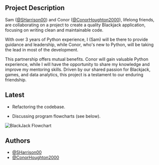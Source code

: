 ## Project Description

Sam ([@SHarrison00](https://github.com/SHarrison00)) and Conor ([@ConorHoughton2000](https://github.com/ConorHoughton2000)), lifelong friends, are collaborating on a project to create a quality Blackjack application, focusing on writing clean and maintainable code.

With over 3 years of Python experience, I (Sam) will be there to provide guidance and leadership, while Conor, who's new to Python, will be taking the lead in most of the development.

This partnership offers mutual benefits. Conor will gain valuable Python experience, while I will have the opportunity to share my knowledge and improve my mentoring skills. Driven by our shared passion for Blackjack, games, and data analytics, this project is a testament to our enduring friendship.

## Latest

- Refactoring the codebase.

- Discussing program flowcharts (see below).

![BlackJack Flowchart](https://github.com/SHarrison00/blackjack/assets/86479780/476e9e04-9b43-4d7e-9969-6da23ac0870b)

## Authors

- [@SHarrison00](https://github.com/SHarrison00)
- [@ConorHoughton2000](https://github.com/ConorHoughton2000)

